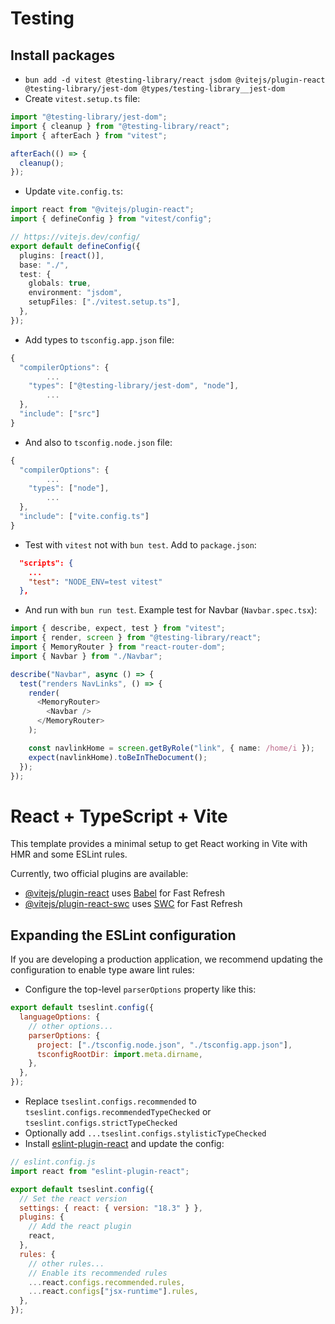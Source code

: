 # Testing

## Install packages

- `bun add -d vitest @testing-library/react jsdom @vitejs/plugin-react @testing-library/jest-dom @types/testing-library__jest-dom`
- Create `vitest.setup.ts` file:

```ts
import "@testing-library/jest-dom";
import { cleanup } from "@testing-library/react";
import { afterEach } from "vitest";

afterEach(() => {
  cleanup();
});
```

- Update `vite.config.ts`:

```ts
import react from "@vitejs/plugin-react";
import { defineConfig } from "vitest/config";

// https://vitejs.dev/config/
export default defineConfig({
  plugins: [react()],
  base: "./",
  test: {
    globals: true,
    environment: "jsdom",
    setupFiles: ["./vitest.setup.ts"],
  },
});
```

- Add types to `tsconfig.app.json` file:

```ts
{
  "compilerOptions": {
		...
    "types": ["@testing-library/jest-dom", "node"],
		...
  },
  "include": ["src"]
}
```

- And also to `tsconfig.node.json` file:

```ts
{
  "compilerOptions": {
		...
    "types": ["node"],
		...
  },
  "include": ["vite.config.ts"]
}
```

- Test with `vitest` not with `bun test`. Add to `package.json`:

```json
  "scripts": {
    ...
    "test": "NODE_ENV=test vitest"
  },
```

- And run with `bun run test`. Example test for Navbar (`Navbar.spec.tsx`):

```ts
import { describe, expect, test } from "vitest";
import { render, screen } from "@testing-library/react";
import { MemoryRouter } from "react-router-dom";
import { Navbar } from "./Navbar";

describe("Navbar", async () => {
  test("renders NavLinks", () => {
    render(
      <MemoryRouter>
        <Navbar />
      </MemoryRouter>
    );

    const navlinkHome = screen.getByRole("link", { name: /home/i });
    expect(navlinkHome).toBeInTheDocument();
  });
});
```

# React + TypeScript + Vite

This template provides a minimal setup to get React working in Vite with HMR and some ESLint rules.

Currently, two official plugins are available:

- [@vitejs/plugin-react](https://github.com/vitejs/vite-plugin-react/blob/main/packages/plugin-react/README.md) uses [Babel](https://babeljs.io/) for Fast Refresh
- [@vitejs/plugin-react-swc](https://github.com/vitejs/vite-plugin-react-swc) uses [SWC](https://swc.rs/) for Fast Refresh

## Expanding the ESLint configuration

If you are developing a production application, we recommend updating the configuration to enable type aware lint rules:

- Configure the top-level `parserOptions` property like this:

```js
export default tseslint.config({
  languageOptions: {
    // other options...
    parserOptions: {
      project: ["./tsconfig.node.json", "./tsconfig.app.json"],
      tsconfigRootDir: import.meta.dirname,
    },
  },
});
```

- Replace `tseslint.configs.recommended` to `tseslint.configs.recommendedTypeChecked` or `tseslint.configs.strictTypeChecked`
- Optionally add `...tseslint.configs.stylisticTypeChecked`
- Install [eslint-plugin-react](https://github.com/jsx-eslint/eslint-plugin-react) and update the config:

```js
// eslint.config.js
import react from "eslint-plugin-react";

export default tseslint.config({
  // Set the react version
  settings: { react: { version: "18.3" } },
  plugins: {
    // Add the react plugin
    react,
  },
  rules: {
    // other rules...
    // Enable its recommended rules
    ...react.configs.recommended.rules,
    ...react.configs["jsx-runtime"].rules,
  },
});
```
